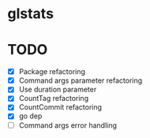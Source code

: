 # glstats

# TODO
- [X] Package refactoring
- [X] Command args parameter refactoring
- [X] Use duration parameter
- [X] CountTag refactoring
- [X] CountCommit refactoring
- [X] go dep
- [ ] Command args error handling
